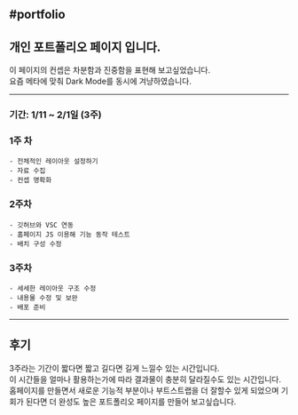 #portfolio
---
## 개인 포트폴리오 페이지 입니다.
이 페이지의 컨셉은 차분함과 진중함을 표현해 보고싶었습니다.  
요즘 메타에 맞춰 Dark Mode를 동시에 겨냥하였습니다.

---

### 기간: 1/11 ~ 2/1일 (3주)

### 1주 차
    - 전체적인 레이아웃 설정하기
    - 자료 수집
    - 컨셉 명확화

### 2주차
    - 깃허브와 VSC 연동
    - 홈페이지 JS 이용해 기능 동작 테스트
    - 배치 구성 수정

### 3주차
    - 세세한 레이아웃 구조 수정
    - 내용물 수정 및 보완
    - 배포 준비

---

## 후기
3주라는 기간이 짧다면 짧고 길다면 길게 느낄수 있는 시간입니다.  
이 시간들을 얼마나 활용하는가에 따라 결과물이 충분히 달라질수도 있는 시간입니다.  
홈페이지를 만들면서 새로운 기능적 부분이나 부트스트랩을 더 잘할수 있게 되었으며
기회가 된다면 더 완성도 높은 포트폴리오 페이지를 만들어 보고싶습니다.
